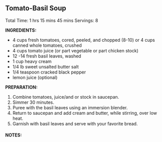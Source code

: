 ## Tomato-Basil Soup 
Total Time: 1 hrs 15 mins 45 mins 
Servings: 8 


**INGREDIENTS:** 

* 4 cups fresh tomatoes, cored, peeled, and chopped (8-10) or 4 cups canned whole tomatoes, crushed 
* 4 cups tomato juice (or part vegetable or part chicken stock) 
* 12 -14 fresh basil leaves, washed  
* 1 cup heavy cream 
* 1/4 lb sweet unsalted butter salt 
* 1/4 teaspoon cracked black pepper 
* lemon juice (optional) 

**PREPARATION:**

 1. Combine tomatoes, juice/and or stock in saucepan. 
 2. Simmer 30 minutes. 
 3. Puree with the basil leaves using an immersion blender. 
 4. Return to saucepan and add cream and butter, while stirring, over low heat. 
 5. Garnish with basil leaves and serve with your favorite bread. 
 
 #### NOTES:
 
